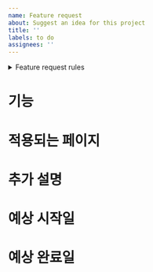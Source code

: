 ```yaml
---
name: Feature request
about: Suggest an idea for this project
title: ''
labels: to do
assignees: ''
---
```


<details>

<summary>Feature request rules</summary>

- 기본적으로 이슈를 작성하는 사람이 Assignee입니다.

- Labels로 진행 상황 표기합니다. (to do, in progress, done 셋 중 하나는 반드시 필요)

- Assignees를 배정합니다.

- Branch는 `Feature/<이슈번호>-<기능>`으로 작성합니다.

- `YOLO Wallet` Project를 선택합니다.

</details>

# 기능

# 적용되는 페이지

# 추가 설명

# 예상 시작일

# 예상 완료일
